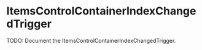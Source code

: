 # ItemsControlContainerIndexChangedTrigger

TODO: Document the ItemsControlContainerIndexChangedTrigger.
